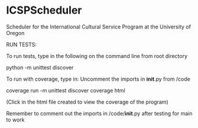 # ICSPScheduler
Scheduler for the International Cultural Service Program at the University of Oregon


RUN TESTS:

To run tests, type in the following on the command line from root directory

python -m unittest discover

To run with coverage, type in:
Uncomment the imports in __init__.py from /code


coverage run -m unittest discover
coverage html

(Click in the html file created to view the coverage of the program)

Remember to comment out the imports in /code/__init__.py after testing for main to work
